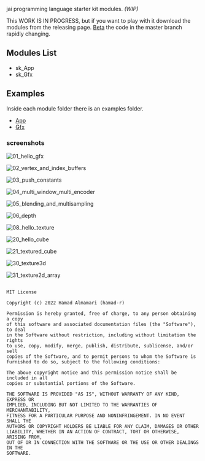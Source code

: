 jai programming language starter kit modules. *(WIP)*

This WORK IS IN PROGRESS, but if you want to play with it download the modules from the releasing page. [Beta](https://github.com/hamad-almamari/jai-sk/releases) the code in the master branch rapidly changing. 

## Modules List
* sk_App
* sk_Gfx

## Examples
Inside each module folder there is an examples folder.

* [App](https://github.com/hamad-almamari/jai-sk/tree/master/modules/sk_App/examples)
* [Gfx](https://github.com/hamad-almamari/jai-sk/tree/master/modules/sk_Gfx/examples)

### screenshots

![01_hello_gfx](https://raw.githubusercontent.com/hamad-almamari/jai-sk/master/modules/sk_Gfx/examples/01_hello_gfx.png)

![02_vertex_and_index_buffers](https://raw.githubusercontent.com/hamad-almamari/jai-sk/master/modules/sk_Gfx/examples/02_vertex_and_index_buffers.png)

![03_push_constants](https://raw.githubusercontent.com/hamad-almamari/jai-sk/master/modules/sk_Gfx/examples/03_push_constants.png)

![04_multi_window_multi_encoder](https://raw.githubusercontent.com/hamad-almamari/jai-sk/master/modules/sk_Gfx/examples/04_multi_window_multi_encoder.png)

![05_blending_and_multisampling](https://raw.githubusercontent.com/hamad-almamari/jai-sk/master/modules/sk_Gfx/examples/05_blending_and_multisampling.png)

![06_depth](https://raw.githubusercontent.com/hamad-almamari/jai-sk/master/modules/sk_Gfx/examples/06_depth.png)

![08_hello_texture](https://raw.githubusercontent.com/hamad-almamari/jai-sk/master/modules/sk_Gfx/examples/08_hello_texture.png)

![20_hello_cube](https://raw.githubusercontent.com/hamad-almamari/jai-sk/master/modules/sk_Gfx/examples/20_hello_cube.png)

![21_textured_cube](https://raw.githubusercontent.com/hamad-almamari/jai-sk/master/modules/sk_Gfx/examples/21_textured_cube.png)

![30_texture3d](https://raw.githubusercontent.com/hamad-almamari/jai-sk/master/modules/sk_Gfx/examples/30_texture3d.png)

![31_texture2d_array](https://raw.githubusercontent.com/hamad-almamari/jai-sk/master/modules/sk_Gfx/examples/31_texture2d_array.png)

##
```
MIT License

Copyright (c) 2022 Hamad Almamari (hamad-r)

Permission is hereby granted, free of charge, to any person obtaining a copy
of this software and associated documentation files (the "Software"), to deal
in the Software without restriction, including without limitation the rights
to use, copy, modify, merge, publish, distribute, sublicense, and/or sell
copies of the Software, and to permit persons to whom the Software is
furnished to do so, subject to the following conditions:

The above copyright notice and this permission notice shall be included in all
copies or substantial portions of the Software.

THE SOFTWARE IS PROVIDED "AS IS", WITHOUT WARRANTY OF ANY KIND, EXPRESS OR
IMPLIED, INCLUDING BUT NOT LIMITED TO THE WARRANTIES OF MERCHANTABILITY,
FITNESS FOR A PARTICULAR PURPOSE AND NONINFRINGEMENT. IN NO EVENT SHALL THE
AUTHORS OR COPYRIGHT HOLDERS BE LIABLE FOR ANY CLAIM, DAMAGES OR OTHER
LIABILITY, WHETHER IN AN ACTION OF CONTRACT, TORT OR OTHERWISE, ARISING FROM,
OUT OF OR IN CONNECTION WITH THE SOFTWARE OR THE USE OR OTHER DEALINGS IN THE
SOFTWARE.
```
